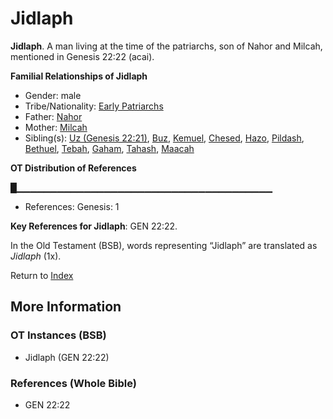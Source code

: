 # Jidlaph
**Jidlaph**. 
A man living at the time of the patriarchs, son of Nahor and Milcah, mentioned in Genesis 22:22 (acai). 




**Familial Relationships of Jidlaph**


* Gender: male
* Tribe/Nationality: [Early Patriarchs](../../../groups/md/acai/Earlypatriarchs.md)
* Father: [Nahor](Nahor.2.md)
* Mother: [Milcah](Milcah.md)
* Sibling(s): [Uz (Genesis 22:21)](Uz.2.md), [Buz](Buz.md), [Kemuel](Kemuel.md), [Chesed](Chesed.md), [Hazo](Hazo.md), [Pildash](Pildash.md), [Bethuel](Bethuel.md), [Tebah](Tebah.md), [Gaham](Gaham.md), [Tahash](Tahash.md), [Maacah](Maacah.md)


**OT Distribution of References**

█▁▁▁▁▁▁▁▁▁▁▁▁▁▁▁▁▁▁▁▁▁▁▁▁▁▁▁▁▁▁▁▁▁▁▁▁▁▁
* References: Genesis: 1



**Key References for Jidlaph**: 
GEN 22:22. 


In the Old Testament (BSB), words representing “Jidlaph” are translated as 
*Jidlaph* (1x). 




Return to [Index](00-Index.md)

## More Information

### OT Instances (BSB)

* Jidlaph (GEN 22:22)



### References (Whole Bible)

* GEN 22:22



